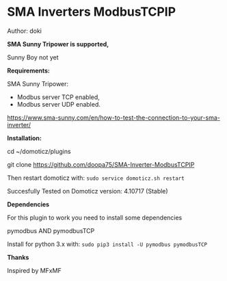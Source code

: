 # SMA Inverters ModbusTCPIP
Author: doki

**SMA Sunny Tripower is supported,**

Sunny Boy not yet

**Requirements:**

SMA Sunny Tripower:
* Modbus server TCP enabled,
* Modbus server UDP enabled.

https://www.sma-sunny.com/en/how-to-test-the-connection-to-your-sma-inverter/

**Installation:**

cd ~/domoticz/plugins

git clone https://github.com/doopa75/SMA-Inverter-ModbusTCPIP

Then restart domoticz with: ```sudo service domoticz.sh restart```

Succesfully Tested on Domoticz version: 4.10717 (Stable)

**Dependencies**

For this plugin to work you need to install some dependencies

pymodbus AND pymodbusTCP

Install for python 3.x with: ```sudo pip3 install -U pymodbus pymodbusTCP```

**Thanks**

Inspired by MFxMF
